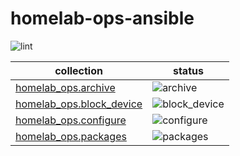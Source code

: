 # homelab-ops-ansible

![lint](https://github.com/ppat/homelab-ops-ansible/actions/workflows/lint.yaml/badge.svg)

| collection | status |
| --- | --- |
| [homelab_ops.archive](archive/) | ![archive](https://github.com/ppat/homelab-ops-ansible/actions/workflows/test-archive.yaml/badge.svg) |
| [homelab_ops.block_device](block_device/) | ![block_device](https://github.com/ppat/homelab-ops-ansible/actions/workflows/test-block_device.yaml/badge.svg) |
| [homelab_ops.configure](configure/) | ![configure](https://github.com/ppat/homelab-ops-ansible/actions/workflows/test-configure.yaml/badge.svg) |
| [homelab_ops.packages](packages/) | ![packages](https://github.com/ppat/homelab-ops-ansible/actions/workflows/test-packages.yaml/badge.svg) |
